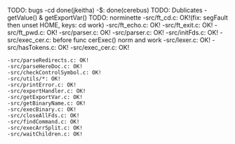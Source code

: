 
TODO: bugs
	-cd done(jkeitha)
	-$: done(cerebus)
TODO: Dublicates
	-getValue() & getExportVar()
TODO: norminette
	-src/ft_cd.c: OK!(fix: segFault then unset HOME, keys: cd work)
	-src/ft_echo.c: OK!
	-src/ft_exit.c: OK!
	-src/ft_pwd.c: OK!
	-src/parser.c: OK!
	-src/parser.c: OK!
	-src/initFds.c: OK!
	-src/exec_cer.c: before func cerExec() norm and work
	-src/lexer.c: OK!
	-src/hasTokens.c: OK!
	-src/exec_cer.c: OK!

	-src/parseRedirects.c: OK!
	-src/parseHereDoc.c: OK!
	-src/checkControlSymbol.c: OK!
	-src/utils/*: OK!
	-src/printError.c: OK!
	-src/exportHandler.c: OK!
	-src/getExportVar.c: OK!
	-src/getBinaryName.c: OK!
	-src/execBinary.c: OK!
	-src/closeAllFds.c: OK!
	-src/findCommand.c: OK!
	-src/execArrSplit.c: OK!
	-src/waitChildren.c: OK!